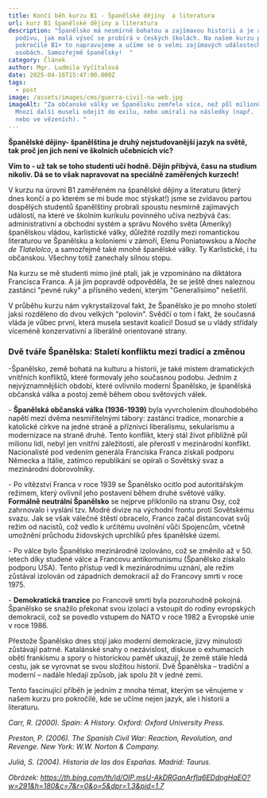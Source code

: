 ```yaml
---
title: Končí běh kurzu B1 - Španělské dějiny  a literatura
url: kurz B1 španělské dějiny a literatura
description: "Španělsko má nesmírně bohatou a zajímavou historii a je až k
  podivu, jak malá výseč se probírá v českých školách. Na našem kurzu pro
  pokročilé B1+ to napravujeme a učíme se o velmi zajímavých událostech i
  osobách. Samozřejmě španělsky!  "
category: Článek
author: Mgr. Ludmila Vyčítalová
date: 2025-04-16T15:47:00.000Z
tags:
  - post
image: /assets/images/cms/guerra-civil-na-web.jpg
imageAlt: "Za občanské války ve Španělsku zemřelo více, než půl milionů lidí.
  Mnozí další museli odejít do exilu, nebo umírali na následky (např.  hladem,
  nebo ve vězeních). "
---
```

**Španělské dějiny- španělština je druhý nejstudovanější jazyk na světě, tak proč jen jich není ve školních učebnicích víc?** 

**Vím to - už tak se toho studenti učí hodně. Dějin přibývá, času na studium nikoliv. Dá se to však napravovat na speciálně zaměřených kurzech!** 


V kurzu na úrovni B1 zaměřeném na španělské dějiny a literaturu (který dnes končí a po kterém se mi bude moc stýskat!) jsme se zvídavou partou dospělých studentů španělštiny probrali spoustu nesmírně zajímavých událostí, na které ve školním kurikulu povinného učiva nezbývá čas: administrativní a obchodní systém a správu Nového světa (Ameriky) španělskou vládou, karlistické války, důležité rozdíly mezi romantickou literaturou ve Španělsku a koloniemi v zámoří, Elenu Poniatowskou a *Noche de Tlatelolco*, a samozřejmě také mnohé španělské války. Ty Karlistické, i tu občanskou. Všechny totiž zanechaly silnou stopu.

Na kurzu se mě studenti mimo jiné ptali, jak je vzpomínáno na diktátora Francisca Franca. A já jim popravdě odpověděla, že se ještě dnes naleznou zastánci "pevné ruky" a přísného vedení, kterým "Generalísimo" nešetřil. 

V průběhu kurzu nám vykrystalizoval fakt, že Španělsko je po mnoho století jaksi rozděleno do dvou velkých "polovin". Svědčí o tom i fakt, že současná vláda je vůbec první, která musela sestavit koalici! Dosud se u vlády střídaly víceméně konzervativní a liberálně orientované strany. 




### Dvě tváře Španělska: Staletí konfliktu mezi tradicí a změnou

\-Španělsko, země bohatá na kulturu a historii, je také místem dramatických vnitřních konfliktů, které formovaly jeho současnou podobu. Jedním z nejvýznamnějších období, které ovlivnilo moderní Španělsko, je španělská občanská válka a postoj země během obou světových válek.

\- **Španělská občanská válka (1936-1939)** byla vyvrcholením dlouhodobého napětí mezi dvěma nesmiřitelnými tábory: zastánci tradice, monarchie a katolické církve na jedné straně a příznivci liberalismu, sekularismu a modernizace na straně druhé. Tento konflikt, který stál život přibližně půl milionu lidí, nebyl jen vnitřní záležitostí, ale přerostl v mezinárodní konflikt. Nacionalisté pod vedením generála Franciska Franca získali podporu Německa a Itálie, zatímco republikáni se opírali o Sovětský svaz a mezinárodní dobrovolníky.

\- Po vítězství Franca v roce 1939 se Španělsko ocitlo pod autoritářským režimem, který ovlivnil jeho postavení během druhé světové války. **Formálně neutrální Španělsko** se nejprve přiklonilo na stranu Osy, což zahrnovalo i vyslání tzv. Modré divize na východní frontu proti Sovětskému svazu. Jak se však válečné štěstí obracelo, Franco začal distancovat svůj režim od nacistů, což vedlo k určitému uvolnění vůči Spojencům, včetně umožnění průchodu židovských uprchlíků přes španělské území.

\- Po válce bylo Španělsko mezinárodně izolováno, což se změnilo až v 50. letech díky studené válce a Francovu antikomunismu (Španělsko získalo podporu USA). Tento přístup vedl k mezinárodnímu uznání, ale režim zůstával izolován od západních demokracií až do Francovy smrti v roce 1975.

\- **Demokratická tranzice** po Francově smrti byla pozoruhodně pokojná. Španělsko se snažilo překonat svou izolaci a vstoupit do rodiny evropských demokracií, což se povedlo vstupem do NATO v roce 1982 a Evropské unie v roce 1986.

Přestože Španělsko dnes stojí jako moderní demokracie, jizvy minulosti zůstávají patrné. Katalánské snahy o nezávislost, diskuse o exhumacích obětí frankismu a spory o historickou paměť ukazují, že země stále hledá cestu, jak se vyrovnat se svou složitou historií. Dvě Španělska – tradiční a moderní – nadále hledají způsob, jak spolu žít v jedné zemi. 

Tento fascinující příběh je jedním z mnoha témat, kterým se věnujeme v našem kurzu pro pokročilé, kde se učíme nejen jazyk, ale i historii a literaturu. 




*Carr, R. (2000). Spain: A History. Oxford: Oxford University Press.*

*Preston, P. (2006). The Spanish Civil War: Reaction, Revolution, and Revenge. New York: W.W. Norton & Company.*

*Juliá, S. (2004). Historia de las dos Españas. Madrid: Taurus.*

*Obrázek: https://th.bing.com/th/id/OIP.msU-AkDRGanArflq6EDdngHaEO?w=291&h=180&c=7&r=0&o=5&dpr=1.3&pid=1.7*
